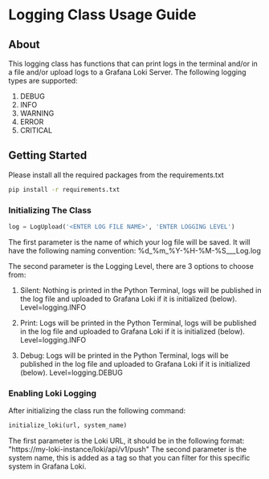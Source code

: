 # Logging Class Usage Guide

## About
This logging class has functions that can print logs in the terminal and/or in a file and/or upload logs to a Grafana Loki Server.
The following logging types are supported:
1. DEBUG
2. INFO
3. WARNING
4. ERROR
5. CRITICAL

## Getting Started
Please install all the required packages from the requirements.txt
```sh
pip install -r requirements.txt
```

### Initializing The Class
```python
log = LogUpload('<ENTER LOG FILE NAME>', 'ENTER LOGGING LEVEL')
```
The first parameter is the name of which your log file will be saved. 
It will have the following naming convention: %d_%m_%Y-%H-%M-%S_<LOG FILE NAME>_<LOGGING LEVEL>_Log.log

The second parameter is the Logging Level, there are 3 options to choose from:
1. Silent: Nothing is printed in the Python Terminal, logs will be published in the log file and uploaded to Grafana Loki if it is initialized (below). Level=logging.INFO
   
3. Print: Logs will be printed in the Python Terminal, logs will be published in the log file and uploaded to Grafana Loki if it is initialized (below). Level=logging.INFO
   
5. Debug: Logs will be printed in the Python Terminal, logs will be published in the log file and uploaded to Grafana Loki if it is initialized (below). Level=logging.DEBUG

### Enabling Loki Logging
After initializing the class run the following command:
```python
initialize_loki(url, system_name)
```
The first parameter is the Loki URL, it should be in the following format: "https://my-loki-instance/loki/api/v1/push"
The second parameter is the system name, this is added as a tag so that you can filter for this specific system in Grafana Loki. 


